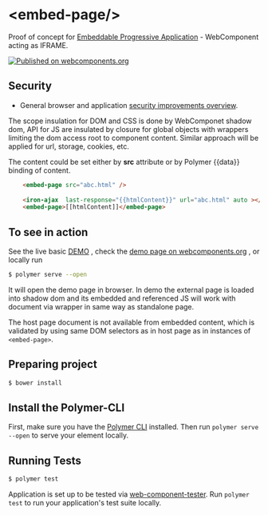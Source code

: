 # \<embed-page/\>
Proof of concept for 
[Embeddable Progressive Application](https://github.com/EPA-WG/EPA-concept) - 
WebComponent acting as IFRAME.

[![Published on webcomponents.org](https://img.shields.io/badge/webcomponents.org-published-blue.svg)](https://www.webcomponents.org/element/EPA-WG/embed-page)

## Security
* General browser and application [security improvements overview](security.md).
 
The scope insulation for DOM and CSS is done by WebComponet shadow dom, API for JS 
are insulated by closure for global objects with wrappers limiting the dom access root 
to component content. Similar approach will be applied for url, storage, cookies, etc. 

The content could be set either by **src** attribute or by Polymer {{data}} binding of content.
```html
    <embed-page src="abc.html" />
    
    <iron-ajax  last-response="{{htmlContent}}" url="abc.html" auto ></iron-ajax>
    <embed-page>[[htmlContent]]</embed-page>
```

## To see in action 
See the live basic [DEMO](https://raw-dot-custom-elements.appspot.com/EPA-WG/embed-page/v0.0.4/embed-page/demo/index.html)
, check the [demo page on webcomponents.org](https://www.webcomponents.org/element/EPA-WG/embed-page/demo/demo/index.html)
, or locally run
```bash
$ polymer serve --open
```
It will open the demo page in browser. 
In demo the external page is loaded into shadow dom and its embedded and referenced JS
will work with document via wrapper in same way as standalone page. 

The host page document is not available from embedded content, which is validated by using 
same DOM selectors as in host page as in instances of  ``` <embed-page> ```.


## Preparing project
```bash
$ bower install
```
## Install the Polymer-CLI

First, make sure you have the [Polymer CLI](https://www.npmjs.com/package/polymer-cli) installed. 
Then run `polymer serve --open` to serve your element locally.

## Running Tests

```bash
$ polymer test
```

Application is set up to be tested via 
[web-component-tester](https://github.com/Polymer/web-component-tester). 
Run `polymer test` to run your application's test suite locally.
